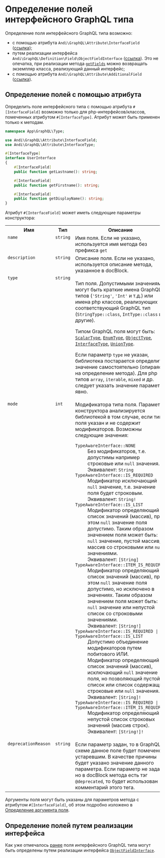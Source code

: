 # Определение полей интерфейсного GraphQL типа

Определение поля интерфейсного GraphQL типа возможно:
- с помощью атрибута `Andi\GraphQL\Attribute\InterfaceField` ([ссылка](#interface-field-via-attribute));
- путем реализации интерфейса `Andi\GraphQL\Definition\Field\ObjectFieldInterface` ([ссылка](#interface-field-via-interface)).
  Это не опечатка, при реализации метода [`getFields`](interface-type.md#interface-type-interface-get-fields)
  можно возвращать экземпляр класса, реализующий данный интерфейс;
- с помощью атрибута `Andi\GraphQL\Attribute\AdditionalField` ([ссылка](additional-field.md)).

## <a id="interface-field-via-attribute">Определение полей с помощью атрибута</a>

Определить поле интерфейсного типа с помощью атрибута `#[InterfaceField]` возможно только для
php-интерфейсов/классов, помеченных атрибутом `#[InterfaceType]`. Атрибут может быть применен только к
методам.

```php
namespace App\GraphQL\Type;

use Andi\GraphQL\Attribute\InterfaceField;
use Andi\GraphQL\Attribute\InterfaceType;

#[InterfaceType]
interface UserInterface
{
    #[InterfaceField]
    public function getLastname(): string;

    #[InterfaceField]
    public function getFirstname(): string;

    #[InterfaceField]
    public function getDisplayName(): string;
}
```

Атрибут `#[InterfaceField]` может иметь следующие параметры конструктора:

<table>
    <tr>
        <th>Имя</th>
        <th>Тип</th>
        <th>Описание</th>
    </tr>
    <tr>
        <td valign="top"><code>name</code></td>
        <td valign="top"><code>string</code></td>
        <td valign="top">
            Имя поля. Если не указано, используется имя метода без префикса <code>get</code>
        </td>
    </tr>
    <tr>
        <td valign="top"><code>description</code></td>
        <td valign="top"><code>string</code></td>
        <td valign="top">
            Описание поля. Если не указано, используется описание метода, указанное в docBlock.
        </td>
    </tr>
    <tr>
        <td valign="top"><code>type</code></td>
        <td valign="top"><code>string</code></td>
        <td valign="top">
            <p>
                Тип поля. Допустимыми значениями могут быть краткие имена GraphQL типов
                (<code>'String'</code>, <code>'Int'</code> и т.д.) или имена php классов,
                реализующих соответствующий GraphQL тип
                (<code>StringType::class</code>, <code>IntType::class</code> и другие).
            </p>
            <p>
                Типом GraphQL поля могут быть: <a href="scalar-type.md"><code>ScalarType</code></a>,
                <a href="enum-type.md"><code>EnumType</code></a>,
                <a href="object-type.md"><code>ObjectType</code></a>,
                <a href="interface-type.md"><code>InterfaceType</code></a>,
                <a href="union-type.md"><code>UnionType</code></a>.
            </p>
            <p>
                Если параметр <code>type</code> не указан, библиотека постарается определить значение
                самостоятельно (опираясь на определение метода). Для php типов <code>array</code>,
                <code>iterable</code>, <code>mixed</code> и др. следует указать значение параметра явно.
            </p>
        </td>
    </tr>
    <tr>
        <td valign="top"><code>mode</code></td>
        <td valign="top"><code>int</code></td>
        <td valign="top">
            Модификатора типа поля. Параметр конструктора анализируется библиотекой в том случае,
            если тип поля указан и не содержит модификаторов. Возможны следующие значения:
            <dl>
                <dt><code>TypeAwareInterface::NONE</code></dt>
                <dd>
                    Без модификаторов, т.е. допустимы например строковые или <code>null</code>
                    значения.<br />
                    Эквивалент: <code>String</code>
                </dd>
                <dt><code>TypeAwareInterface::IS_REQUIRED</code></dt>
                <dd>
                    Модификатор исключающий <code>null</code> значение, т.е. значение поля будет
                    строковым.<br />
                    Эквивалент: <code>String!</code>
                </dd>
                <dt><code>TypeAwareInterface::IS_LIST</code></dt>
                <dd>
                    Модификатор определяющий список значений (массив), при этом <code>null</code>
                    значение поля допустимо. Таким образом значением поля может быть:
                    <code>null</code> значение, пустой массив, массив со строковыми или
                    <code>null</code> значениями.<br />
                    Эквивалент: <code>[String]</code>
                </dd>
                <dt><code>TypeAwareInterface::ITEM_IS_REQUIRED</code></dt>
                <dd>
                    Модификатор определяющий список значений (массив), при этом <code>null</code>
                    значение поля допустимо, но исключено в значениях. Таким образом значением поля
                    может быть: <code>null</code> значение или непустой список со строковыми
                    значениями.<br />
                    Эквивалент: <code>[String!]</code>
                </dd>
                <dt><code>TypeAwareInterface::IS_REQUIRED | TypeAwareInterface::IS_LIST</code></dt>
                <dd>
                    Допустимо объединение модификаторов путем побитового ИЛИ.<br />
                    Модификатор определяющий список значений (массив), исключающий <code>null</code>
                    значение поля, но позволяющий пустой список или список содержащий строковые или
                    <code>null</code> значения.<br />
                    Эквивалент: <code>[String]!</code>
                </dd>
                <dt><code>TypeAwareInterface::IS_REQUIRED | TypeAwareInterface::ITEM_IS_REQUIRED</code></dt>
                <dd>
                    Модификатор определяющий непустой список строковых значений (массив строк).<br />
                    Эквивалент: <code>[String!]!</code>
                </dd>
            </dl>
        </td>
    </tr>
    <tr>
        <td valign="top"><code>deprecationReason</code></td>
        <td valign="top"><code>string</code></td>
        <td valign="top">
            Если параметр задан, то в GraphQL схеме данное поле будет помечено устаревшим. В качестве
            причины будет указано значение данного параметра. Если параметр не задан, но в
            docBlock метода есть тэг <code>@deprecated</code>, то будет использован комментарий этого тега.
        </td>
    </tr>
</table>

Аргументы поля могут быть указаны для параметров метода с атрибутом `#[InterfaceField]`, об этом
подробно изложено в [Определение аргумента поля](argument.md#argument-via-attribute).

## <a id="interface-field-via-interface">Определение полей путем реализации интерфейса</a>

Как уже отмечалось [ранее](interface-type.md#interface-type-interface-get-fields) поля интерфейсного
GraphQL типа могут быть определены путем реализации интерфейса
[`ObjectFieldInterface`](object-field.md#object-field-via-interface).
